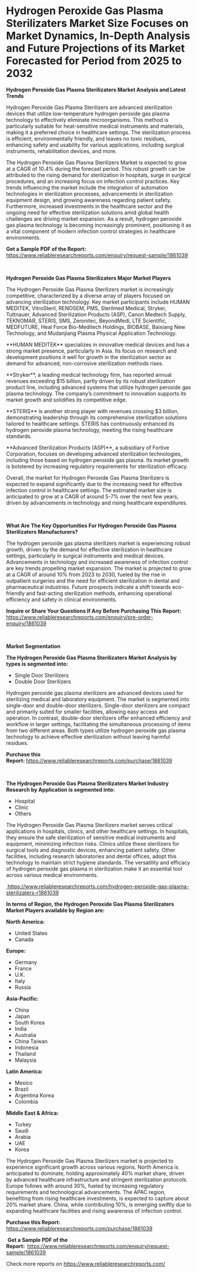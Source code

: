<p><h1>Hydrogen Peroxide Gas Plasma Sterilizaters Market Size Focuses on Market Dynamics, In-Depth Analysis and Future Projections of its Market Forecasted for Period from 2025 to 2032</h1></p><p><strong>Hydrogen Peroxide Gas Plasma Sterilizaters Market Analysis and Latest Trends</strong></p>
<p><p>Hydrogen Peroxide Gas Plasma Sterilizers are advanced sterilization devices that utilize low-temperature hydrogen peroxide gas plasma technology to effectively eliminate microorganisms. This method is particularly suitable for heat-sensitive medical instruments and materials, making it a preferred choice in healthcare settings. The sterilization process is efficient, environmentally friendly, and leaves no toxic residues, enhancing safety and usability for various applications, including surgical instruments, rehabilitation devices, and more.</p><p>The Hydrogen Peroxide Gas Plasma Sterilizers Market is expected to grow at a CAGR of 10.4% during the forecast period. This robust growth can be attributed to the rising demand for sterilization in hospitals, surge in surgical procedures, and an increasing focus on infection control practices. Key trends influencing the market include the integration of automation technologies in sterilization processes, advancements in sterilization equipment design, and growing awareness regarding patient safety. Furthermore, increased investments in the healthcare sector and the ongoing need for effective sterilization solutions amid global health challenges are driving market expansion. As a result, hydrogen peroxide gas plasma technology is becoming increasingly prominent, positioning it as a vital component of modern infection control strategies in healthcare environments.</p></p>
<p><strong>Get a Sample PDF of the Report:&nbsp;</strong> <a href="https://www.reliableresearchreports.com/enquiry/request-sample/1861039?utm_campaign=3088&utm_medium=2&utm_source=Github&utm_content=ia&utm_term=05032025&utm_id=hydrogen-peroxide-gas-plasma-sterilizaters">https://www.reliableresearchreports.com/enquiry/request-sample/1861039</a></p>
<p>&nbsp;</p>
<p><strong>Hydrogen Peroxide Gas Plasma Sterilizaters Major Market Players</strong></p>
<p><p>The Hydrogen Peroxide Gas Plasma Sterilizers market is increasingly competitive, characterized by a diverse array of players focused on advancing sterilization technology. Key market participants include HUMAN MEDITEK, VitroSteril, RENOSEM, PMS, Sterilmed Medical, Stryker, Tuttnauer, Advanced Sterilization Products (ASP), Canon Medtech Supply, TEKNOMAR, STERIS, SMS, Zeronitec, BeyondMedi, LTE Scientific, MEDFUTURE, Heal Force Bio-Meditech Holdings, BIOBASE, Baixiang New Technology, and Mudanjiang Plasma Physical Application Technology.</p><p>**HUMAN MEDITEK** specializes in innovative medical devices and has a strong market presence, particularly in Asia. Its focus on research and development positions it well for growth in the sterilization sector as demand for advanced, non-corrosive sterilization methods rises.</p><p>**Stryker**, a leading medical technology firm, has reported annual revenues exceeding $15 billion, partly driven by its robust sterilization product line, including advanced systems that utilize hydrogen peroxide gas plasma technology. The company’s commitment to innovation supports its market growth and solidifies its competitive edge.</p><p>**STERIS** is another strong player with revenues crossing $3 billion, demonstrating leadership through its comprehensive sterilization solutions tailored to healthcare settings. STERIS has continuously enhanced its hydrogen peroxide plasma technology, meeting the rising healthcare standards.</p><p>**Advanced Sterilization Products (ASP)**, a subsidiary of Fortive Corporation, focuses on developing advanced sterilization technologies, including those based on hydrogen peroxide gas plasma. Its market growth is bolstered by increasing regulatory requirements for sterilization efficacy.</p><p>Overall, the market for Hydrogen Peroxide Gas Plasma Sterilizers is expected to expand significantly due to the increasing need for effective infection control in healthcare settings. The estimated market size is anticipated to grow at a CAGR of around 5-7% over the next few years, driven by advancements in technology and rising healthcare expenditures.</p></p>
<p>&nbsp;</p>
<p><strong>What Are The Key Opportunities For Hydrogen Peroxide Gas Plasma Sterilizaters Manufacturers?</strong></p>
<p><p>The hydrogen peroxide gas plasma sterilizers market is experiencing robust growth, driven by the demand for effective sterilization in healthcare settings, particularly in surgical instruments and medical devices. Advancements in technology and increased awareness of infection control are key trends propelling market expansion. The market is projected to grow at a CAGR of around 10% from 2023 to 2030, fueled by the rise in outpatient surgeries and the need for efficient sterilization in dental and pharmaceutical industries. Future prospects indicate a shift towards eco-friendly and fast-acting sterilization methods, enhancing operational efficiency and safety in clinical environments.</p></p>
<p><strong>Inquire or Share Your Questions If Any Before Purchasing This Report:</strong> <a href="https://www.reliableresearchreports.com/enquiry/pre-order-enquiry/1861039?utm_campaign=3088&utm_medium=2&utm_source=Github&utm_content=ia&utm_term=05032025&utm_id=hydrogen-peroxide-gas-plasma-sterilizaters">https://www.reliableresearchreports.com/enquiry/pre-order-enquiry/1861039</a></p>
<p>&nbsp;</p>
<p><strong>Market Segmentation</strong></p>
<p><strong>The Hydrogen Peroxide Gas Plasma Sterilizaters Market Analysis by types is segmented into:</strong></p>
<p><ul><li>Single Door Sterilizers</li><li>Double Door Sterilizers</li></ul></p>
<p><p>Hydrogen peroxide gas plasma sterilizers are advanced devices used for sterilizing medical and laboratory equipment. The market is segmented into single-door and double-door sterilizers. Single-door sterilizers are compact and primarily suited for smaller facilities, allowing easy access and operation. In contrast, double-door sterilizers offer enhanced efficiency and workflow in larger settings, facilitating the simultaneous processing of items from two different areas. Both types utilize hydrogen peroxide gas plasma technology to achieve effective sterilization without leaving harmful residues.</p></p>
<p><strong>Purchase this Report:&nbsp;</strong><a href="https://www.reliableresearchreports.com/purchase/1861039?utm_campaign=3088&utm_medium=2&utm_source=Github&utm_content=ia&utm_term=05032025&utm_id=hydrogen-peroxide-gas-plasma-sterilizaters">https://www.reliableresearchreports.com/purchase/1861039</a></p>
<p>&nbsp;</p>
<p><strong>The Hydrogen Peroxide Gas Plasma Sterilizaters Market Industry Research by Application is segmented into:</strong></p>
<p><ul><li>Hospital</li><li>Clinic</li><li>Others</li></ul></p>
<p><p>The Hydrogen Peroxide Gas Plasma Sterilizers market serves critical applications in hospitals, clinics, and other healthcare settings. In hospitals, they ensure the safe sterilization of sensitive medical instruments and equipment, minimizing infection risks. Clinics utilize these sterilizers for surgical tools and diagnostic devices, enhancing patient safety. Other facilities, including research laboratories and dental offices, adopt this technology to maintain strict hygiene standards. The versatility and efficacy of hydrogen peroxide gas plasma in sterilization make it an essential tool across various medical environments.</p></p>
<p><a href="https://www.reliableresearchreports.com/hydrogen-peroxide-gas-plasma-sterilizaters-r1861039?utm_campaign=3088&utm_medium=2&utm_source=Github&utm_content=ia&utm_term=05032025&utm_id=hydrogen-peroxide-gas-plasma-sterilizaters">&nbsp;https://www.reliableresearchreports.com/hydrogen-peroxide-gas-plasma-sterilizaters-r1861039</a></p>
<p><strong>In terms of Region, the Hydrogen Peroxide Gas Plasma Sterilizaters Market Players available by Region are:</strong></p>
<p>
    <p> <strong> North America: </strong>
        <ul>
            <li>United States</li>
            <li>Canada</li>
        </ul>
        </p> 
    <p> <strong> Europe: </strong>
        <ul>
            <li>Germany</li>
            <li>France</li>
            <li>U.K.</li>
            <li>Italy</li>
            <li>Russia</li>
        </ul>
        </p> 
    <p> <strong> Asia-Pacific: </strong>
        <ul>
            <li>China</li>
            <li>Japan</li>
            <li>South Korea</li>
            <li>India</li>
            <li>Australia</li>
            <li>China Taiwan</li>
            <li>Indonesia</li>
            <li>Thailand</li>
            <li>Malaysia</li>
        </ul>
        </p> 
    <p> <strong> Latin America: </strong>
        <ul>
            <li>Mexico</li>
            <li>Brazil</li>
            <li>Argentina Korea</li>
            <li>Colombia</li>
        </ul>
        </p> 
    <p> <strong> Middle East & Africa: </strong>
        <ul>
            <li>Turkey</li>
            <li>Saudi</li>
            <li>Arabia</li>
            <li>UAE</li>
            <li>Korea</li>
        </ul>
    </p>
    </p>
<p><p>The Hydrogen Peroxide Gas Plasma Sterilizers market is projected to experience significant growth across various regions. North America is anticipated to dominate, holding approximately 40% market share, driven by advanced healthcare infrastructure and stringent sterilization protocols. Europe follows with around 30%, fueled by increasing regulatory requirements and technological advancements. The APAC region, benefiting from rising healthcare investments, is expected to capture about 20% market share. China, while contributing 10%, is emerging swiftly due to expanding healthcare facilities and rising awareness of infection control.</p></p>
<p><strong>Purchase this Report: </strong><a href="https://www.reliableresearchreports.com/purchase/1861039?utm_campaign=3088&utm_medium=2&utm_source=Github&utm_content=ia&utm_term=05032025&utm_id=hydrogen-peroxide-gas-plasma-sterilizaters">https://www.reliableresearchreports.com/purchase/1861039</a></p>
<p>&nbsp;<strong>Get a Sample PDF of the Report:&nbsp;&nbsp;</strong><a href="https://www.reliableresearchreports.com/enquiry/request-sample/1861039?utm_campaign=3088&utm_medium=2&utm_source=Github&utm_content=ia&utm_term=05032025&utm_id=hydrogen-peroxide-gas-plasma-sterilizaters">https://www.reliableresearchreports.com/enquiry/request-sample/1861039</a></p>
<p><strong></strong></p>
<p>Check more reports on <a href="https://www.reliableresearchreports.com/?utm_campaign=3088&utm_medium=2&utm_source=Github&utm_content=ia&utm_term=05032025&utm_id=hydrogen-peroxide-gas-plasma-sterilizaters">https://www.reliableresearchreports.com/</a></p>